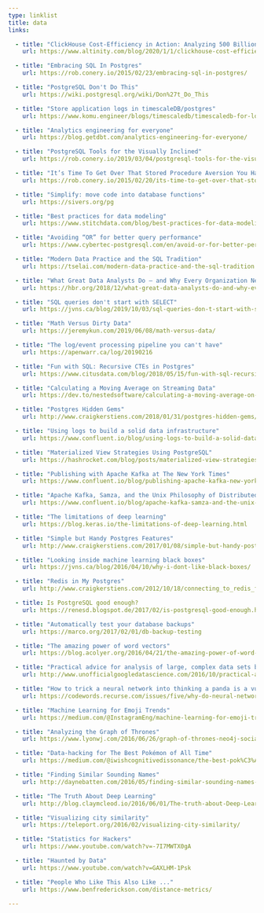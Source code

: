 ```yaml
---
type: linklist
title: data
links:

  - title: "ClickHouse Cost-Efficiency in Action: Analyzing 500 Billion Rows on an Intel NUC"
    url: https://www.altinity.com/blog/2020/1/1/clickhouse-cost-efficiency-in-action-analyzing-500-billion-rows-on-an-intel-nuc

  - title: "Embracing SQL In Postgres"
    url: https://rob.conery.io/2015/02/23/embracing-sql-in-postgres/

  - title: "PostgreSQL Don't Do This"
    url: https://wiki.postgresql.org/wiki/Don%27t_Do_This

  - title: "Store application logs in timescaleDB/postgres"
    url: https://www.komu.engineer/blogs/timescaledb/timescaledb-for-logs

  - title: "Analytics engineering for everyone"
    url: https://blog.getdbt.com/analytics-engineering-for-everyone/

  - title: "PostgreSQL Tools for the Visually Inclined"
    url: https://rob.conery.io/2019/03/04/postgresql-tools-for-the-visually-inclined/

  - title: "It’s Time To Get Over That Stored Procedure Aversion You Have"
    url: https://rob.conery.io/2015/02/20/its-time-to-get-over-that-stored-procedure-aversion-you-have/

  - title: "Simplify: move code into database functions"
    url: https://sivers.org/pg

  - title: "Best practices for data modeling"
    url: https://www.stitchdata.com/blog/best-practices-for-data-modeling/

  - title: "Avoiding “OR” for better query performance"
    url: https://www.cybertec-postgresql.com/en/avoid-or-for-better-performance/

  - title: "Modern Data Practice and the SQL Tradition"
    url: https://tselai.com/modern-data-practice-and-the-sql-tradition.html

  - title: "What Great Data Analysts Do — and Why Every Organization Needs Them"
    url: https://hbr.org/2018/12/what-great-data-analysts-do-and-why-every-organization-needs-them

  - title: "SQL queries don't start with SELECT"
    url: https://jvns.ca/blog/2019/10/03/sql-queries-don-t-start-with-select/

  - title: "Math Versus Dirty Data"
    url: https://jeremykun.com/2019/06/08/math-versus-data/

  - title: "The log/event processing pipeline you can't have"
    url: https://apenwarr.ca/log/20190216

  - title: "Fun with SQL: Recursive CTEs in Postgres"
    url: https://www.citusdata.com/blog/2018/05/15/fun-with-sql-recursive-ctes/

  - title: "Calculating a Moving Average on Streaming Data"
    url: https://dev.to/nestedsoftware/calculating-a-moving-average-on-streaming-data-5a7k

  - title: "Postgres Hidden Gems"
    url: http://www.craigkerstiens.com/2018/01/31/postgres-hidden-gems/

  - title: "Using logs to build a solid data infrastructure"
    url: https://www.confluent.io/blog/using-logs-to-build-a-solid-data-infrastructure-or-why-dual-writes-are-a-bad-idea/

  - title: "Materialized View Strategies Using PostgreSQL"
    url: https://hashrocket.com/blog/posts/materialized-view-strategies-using-postgresql

  - title: "Publishing with Apache Kafka at The New York Times"
    url: https://www.confluent.io/blog/publishing-apache-kafka-new-york-times/

  - title: "Apache Kafka, Samza, and the Unix Philosophy of Distributed Data"
    url: https://www.confluent.io/blog/apache-kafka-samza-and-the-unix-philosophy-of-distributed-data/

  - title: "The limitations of deep learning"
    url: https://blog.keras.io/the-limitations-of-deep-learning.html

  - title: "Simple but Handy Postgres Features"
    url: http://www.craigkerstiens.com/2017/01/08/simple-but-handy-postgresql-features/

  - title: "Looking inside machine learning black boxes"
    url: https://jvns.ca/blog/2016/04/10/why-i-dont-like-black-boxes/

  - title: "Redis in My Postgres"
    url: http://www.craigkerstiens.com/2012/10/18/connecting_to_redis_from_postgres/

  - title: Is PostgreSQL good enough?
    url: https://renesd.blogspot.de/2017/02/is-postgresql-good-enough.html

  - title: "Automatically test your database backups"
    url: https://marco.org/2017/02/01/db-backup-testing

  - title: "The amazing power of word vectors"
    url: https://blog.acolyer.org/2016/04/21/the-amazing-power-of-word-vectors/

  - title: "Practical advice for analysis of large, complex data sets by a Google data scientist"
    url: http://www.unofficialgoogledatascience.com/2016/10/practical-advice-for-analysis-of-large.html

  - title: "How to trick a neural network into thinking a panda is a vulture"
    url: https://codewords.recurse.com/issues/five/why-do-neural-networks-think-a-panda-is-a-vulture

  - title: "Machine Learning for Emoji Trends"
    url: https://medium.com/@InstagramEng/machine-learning-for-emoji-trends-e676ac35e1d7/

  - title: "Analyzing the Graph of Thrones"
    url: https://www.lyonwj.com/2016/06/26/graph-of-thrones-neo4j-social-network-analysis/

  - title: "Data-hacking for The Best Pokémon of All Time"
    url: https://medium.com/@iwishcognitivedissonance/the-best-pok%C3%A9mon-of-all-time-eb222d69bf9#.jxqu0gcs9

  - title: "Finding Similar Sounding Names"
    url: http://daynebatten.com/2016/05/finding-similar-sounding-names-basics/

  - title: "The Truth About Deep Learning"
    url: http://blog.claymcleod.io/2016/06/01/The-truth-about-Deep-Learning/

  - title: "Visualizing city similarity"
    url: https://teleport.org/2016/02/visualizing-city-similarity/

  - title: "Statistics for Hackers"
    url: https://www.youtube.com/watch?v=-7I7MWTX0gA

  - title: "Haunted by Data"
    url: https://www.youtube.com/watch?v=GAXLHM-1Psk

  - title: "People Who Like This Also Like ..."
    url: https://www.benfrederickson.com/distance-metrics/

---
```




